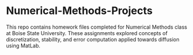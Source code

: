 # Numerical-Methods-Projects
This repo contains homework files completed for Numerical Methods class at Boise State University. 
These assignments explored concepts of discretization, stability, and error computation applied towards diffusion using MatLab.
